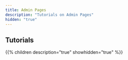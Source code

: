 ```yaml
---
title: Admin Pages
description: "Tutorials on Admin Pages"
hidden: "true"
---
```

## Tutorials

{{% children description="true" showhidden="true" %}}
